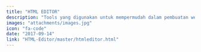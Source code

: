 ```yaml
---
title: "HTML EDITOR"
description: "Tools yang digunakan untuk mempermudah dalam pembuatan web."
images: "attachments/images.jpg"
icon: "fa-code"
date: "2017-09-14"
link: "HTML-Editor/master/htmleditor.html"
---
```

